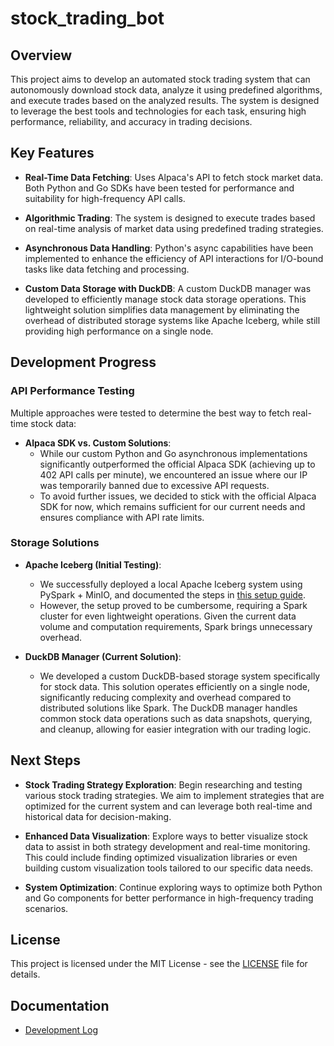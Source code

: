 # stock_trading_bot

## Overview
This project aims to develop an automated stock trading system that can autonomously download stock data, analyze it using predefined algorithms, and execute trades based on the analyzed results. The system is designed to leverage the best tools and technologies for each task, ensuring high performance, reliability, and accuracy in trading decisions.

## Key Features
- **Real-Time Data Fetching**: Uses Alpaca's API to fetch stock market data. Both Python and Go SDKs have been tested for performance and suitability for high-frequency API calls.
  
- **Algorithmic Trading**: The system is designed to execute trades based on real-time analysis of market data using predefined trading strategies.

- **Asynchronous Data Handling**: Python's async capabilities have been implemented to enhance the efficiency of API interactions for I/O-bound tasks like data fetching and processing.

- **Custom Data Storage with DuckDB**: A custom DuckDB manager was developed to efficiently manage stock data storage operations. This lightweight solution simplifies data management by eliminating the overhead of distributed storage systems like Apache Iceberg, while still providing high performance on a single node.

## Development Progress

### API Performance Testing
Multiple approaches were tested to determine the best way to fetch real-time stock data:

- **Alpaca SDK vs. Custom Solutions**:
   - While our custom Python and Go asynchronous implementations significantly outperformed the official Alpaca SDK (achieving up to 402 API calls per minute), we encountered an issue where our IP was temporarily banned due to excessive API requests.
   - To avoid further issues, we decided to stick with the official Alpaca SDK for now, which remains sufficient for our current needs and ensures compliance with API rate limits.

### Storage Solutions
- **Apache Iceberg (Initial Testing)**:
   - We successfully deployed a local Apache Iceberg system using PySpark + MinIO, and documented the steps in [this setup guide](./doc/setup_pyspark_iceberg.md).
   - However, the setup proved to be cumbersome, requiring a Spark cluster for even lightweight operations. Given the current data volume and computation requirements, Spark brings unnecessary overhead.

- **DuckDB Manager (Current Solution)**:
   - We developed a custom DuckDB-based storage system specifically for stock data. This solution operates efficiently on a single node, significantly reducing complexity and overhead compared to distributed solutions like Spark. The DuckDB manager handles common stock data operations such as data snapshots, querying, and cleanup, allowing for easier integration with our trading logic.

## Next Steps
- **Stock Trading Strategy Exploration**: Begin researching and testing various stock trading strategies. We aim to implement strategies that are optimized for the current system and can leverage both real-time and historical data for decision-making.
  
- **Enhanced Data Visualization**: Explore ways to better visualize stock data to assist in both strategy development and real-time monitoring. This could include finding optimized visualization libraries or even building custom visualization tools tailored to our specific data needs.

- **System Optimization**: Continue exploring ways to optimize both Python and Go components for better performance in high-frequency trading scenarios.

## License
This project is licensed under the MIT License - see the [LICENSE](./LICENSE) file for details.

## Documentation
- [Development Log](./docs/dev-log/index.md)
